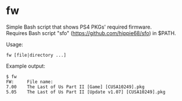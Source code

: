 # fw
Simple Bash script that shows PS4 PKGs' required firmware.  
Requires Bash script "sfo" (https://github.com/hippie68/sfo) in $PATH.

Usage:

    fw [file|directory ...]

Example output:

    $ fw
    FW:     File name:
    7.00	The Last of Us Part II [Game] [CUSA10249].pkg
    5.05	The Last of Us Part II [Update v1.07] [CUSA10249].pkg
